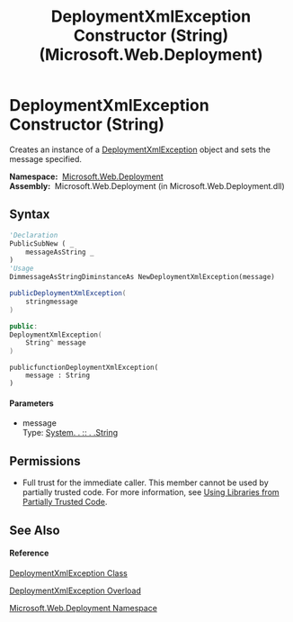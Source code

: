 ﻿---
title: DeploymentXmlException Constructor (String) (Microsoft.Web.Deployment)
TOCTitle: DeploymentXmlException Constructor (String)
ms:assetid: M:Microsoft.Web.Deployment.DeploymentXmlException.#ctor(System.String)
ms:mtpsurl: https://msdn.microsoft.com/en-us/library/microsoft.web.deployment.deploymentxmlexception.deploymentxmlexception(v=VS.90)
ms:contentKeyID: 20209033
ms.date: 05/02/2012
mtps_version: v=VS.90
dev_langs:
- vb
- csharp
- c++
- jscript
api_location:
- Microsoft.Web.Deployment.dll
api_name:
- Microsoft.Web.Deployment.DeploymentXmlException..ctor
api_type:
- Managed
topic_type:
- apiref
- kbSyntax
product_family_name: VS
ROBOTS: INDEX,FOLLOW
---

# DeploymentXmlException Constructor (String)

Creates an instance of a [DeploymentXmlException](deploymentxmlexception-class-microsoft-web-deployment.md) object and sets the message specified.

**Namespace:**  [Microsoft.Web.Deployment](microsoft-web-deployment-namespace.md)  
**Assembly:**  Microsoft.Web.Deployment (in Microsoft.Web.Deployment.dll)

## Syntax

``` vb
'Declaration
PublicSubNew ( _
    messageAsString _
)
'Usage
DimmessageAsStringDiminstanceAs NewDeploymentXmlException(message)
```

``` csharp
publicDeploymentXmlException(
    stringmessage
)
```

``` c++
public:
DeploymentXmlException(
    String^ message
)
```

``` jscript
publicfunctionDeploymentXmlException(
    message : String
)
```

#### Parameters

  - message  
    Type: [System. . :: . .String](https://msdn.microsoft.com/en-us/library/s1wwdcbf\(v=vs.90\))  

## Permissions

  - Full trust for the immediate caller. This member cannot be used by partially trusted code. For more information, see [Using Libraries from Partially Trusted Code](https://msdn.microsoft.com/en-us/library/8skskf63\(v=vs.90\)).

## See Also

#### Reference

[DeploymentXmlException Class](deploymentxmlexception-class-microsoft-web-deployment.md)

[DeploymentXmlException Overload](deploymentxmlexception-constructor-microsoft-web-deployment.md)

[Microsoft.Web.Deployment Namespace](microsoft-web-deployment-namespace.md)

